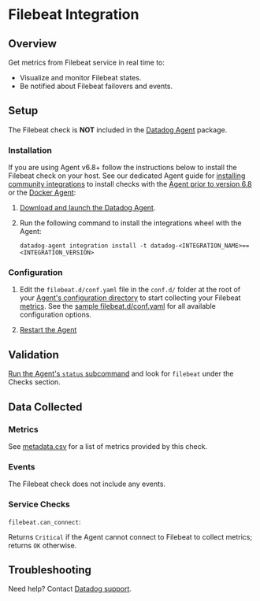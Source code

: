 # Filebeat Integration

## Overview

Get metrics from Filebeat service in real time to:

- Visualize and monitor Filebeat states.
- Be notified about Filebeat failovers and events.

## Setup

The Filebeat check is **NOT** included in the [Datadog Agent][1] package.

### Installation

If you are using Agent v6.8+ follow the instructions below to install the Filebeat check on your host. See our dedicated Agent guide for [installing community integrations][2] to install checks with the [Agent prior to version 6.8][3] or the [Docker Agent][4]:

1. [Download and launch the Datadog Agent][6].
2. Run the following command to install the integrations wheel with the Agent:

   ```shell
   datadog-agent integration install -t datadog-<INTEGRATION_NAME>==<INTEGRATION_VERSION>
   ```

### Configuration

1. Edit the `filebeat.d/conf.yaml` file in the `conf.d/` folder at the root of your [Agent's configuration directory][7] to start collecting your Filebeat [metrics](#metric-collection). See the [sample filebeat.d/conf.yaml][8] for all available configuration options.

2. [Restart the Agent][9]

## Validation

[Run the Agent's `status` subcommand][10] and look for `filebeat` under the Checks section.

## Data Collected

### Metrics

See [metadata.csv][11] for a list of metrics provided by this check.

### Events

The Filebeat check does not include any events.

### Service Checks

`filebeat.can_connect`:

Returns `Critical` if the Agent cannot connect to Filebeat to collect metrics; returns `OK` otherwise.

## Troubleshooting


Need help? Contact [Datadog support][12].

[1]: https://app.datadoghq.com/account/settings#agent
[2]: https://docs.datadoghq.com/agent/guide/community-integrations-installation-with-docker-agent/
[3]: https://docs.datadoghq.com/agent/guide/community-integrations-installation-with-docker-agent/?tab=agentpriorto68
[4]: https://docs.datadoghq.com/agent/guide/community-integrations-installation-with-docker-agent/?tab=docker
[5]: https://app.datadoghq.com/account/settings#agent
[6]: https://docs.datadoghq.com/getting_started/integrations/
[7]: https://docs.datadoghq.com/agent/guide/agent-configuration-files/#agent-configuration-directory
[8]: https://github.com/DataDog/integrations-extras/blob/master/filebeat/datadog_checks/filebeat/data/conf.yaml.example
[9]: https://docs.datadoghq.com/agent/guide/agent-commands/#start-stop-and-restart-the-agent
[10]: https://docs.datadoghq.com/agent/guide/agent-commands/#service-status
[11]: https://github.com/DataDog/integrations-extras/blob/master/filebeat/metadata.csv
[12]: https://docs.datadoghq.com/help/

